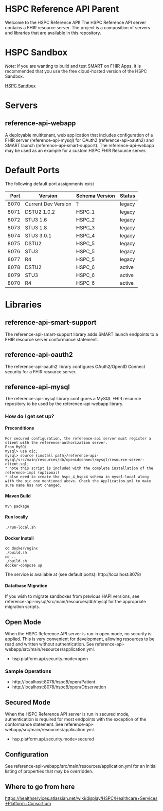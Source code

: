 # HSPC Reference API Parent

Welcome to the HSPC Reference API!  The HSPC Reference API server contains a FHIR resource server.  The project is a composition of servers and libraries that are available in this repository.

# HSPC Sandbox

*Note:* If you are wanting to build and test SMART on FHIR Apps, it is recommended that you use the free cloud-hosted version of the HSPC Sandbox.

[HSPC Sandbox](https://sandbox.hspconsortium.org)

# Servers

## reference-api-webapp
A deployable multitenant, web application that includes configuration of a FHIR server (reference-api-mysql) for OAuth2 (reference-api-oauth2) and SMART launch (reference-api-smart-support).  The reference-api-webapp may be used as an example for a custom HSPC FHIR Resource server.

# Default Ports
The following default port assignments exist

| Port        | Version             | Schema Version | Status |
|------------:| ------------------- | -------------- | ------ |
| 8070        | Current Dev Version | ?              | legacy |
| 8071        | DSTU2 1.0.2         | HSPC_1         | legacy |
| 8072        | STU3 1.6            | HSPC_2         | legacy |
| 8073        | STU3 1.8            | HSPC_3         | legacy |
| 8074        | STU3 3.0.1          | HSPC_4         | legacy |
| 8075        | DSTU2               | HSPC_5         | legacy |
| 8076        | STU3                | HSPC_5         | legacy |
| 8077        | R4                  | HSPC_5         | legacy |
| 8078        | DSTU2               | HSPC_6         | active |
| 8079        | STU3                | HSPC_6         | active |
| 8070       | R4                  | HSPC_6         | active |


# Libraries

## reference-api-smart-support
The reference-api-smart-support library adds SMART launch endpoints to a FHIR resource server conformance statement.

## reference-api-oauth2
The reference-api-oauth2 library configures OAuth2/OpenID Connect security for a FHIR resource server.

## reference-api-mysql
The reference-api-mysql library configures a MySQL FHIR resource repository to be used by the reference-api-webapp library.

### How do I get set up?

#### Preconditions
    For secured configuration, the reference-api server must register a client with the reference-authorization server.
    From MySQL
    mysql> use oic;
    mysql> source {install path}/reference-api-mysql/src/main/resources/db/openidconnect/mysql/resource-server-client.sql;
    * note this script is included with the complete installation of the reference-impl (optional)
    * alse need to create the hspc_4_hspc4 schema in mysql-local along with the oic one mentioned above. Check the Application.yml to make sure name has not changed.

#### Maven Build

    mvn package
    
#### Run locally

    ./run-local.sh

#### Docker Install

    cd docker/nginx
    ./build.sh
    cd ..
    ./build.sh
    docker-compose up
    
The service is available at (see default ports): 
    http://localhost:8078/
    
#### Datatbase Migration
If you wish to migrate sandboxes from previous HAPI versions, see reference-api-mysql/src/main/resources/db/mysql for the appropriate migration scripts.

## Open Mode ##
When the HSPC Reference API server is run in open mode, no security is applied.  This is very convenient for development, allowing resources to be read and written without authentication.  See reference-api-webapp/src/main/resources/application.yml.
* hsp.platform.api.security.mode=open

### Sample Operations ###
* http://localhost:8078/hspc8/open/Patient
* http://localhost:8078/hspc8/open/Observation

## Secured Mode ##
When the HSPC Reference API server is run in secured mode, authentication is required for most endpoints with the exception of the conformance statement.  See reference-api-webapp/src/main/resources/application.yml.
* hsp.platform.api.security.mode=secured

## Configuration ##

See reference-api-webapp/src/main/resources/application.yml for an initial listing of properties that may be overridden.

## Where to go from here ##
https://healthservices.atlassian.net/wiki/display/HSPC/Healthcare+Services+Platform+Consortium